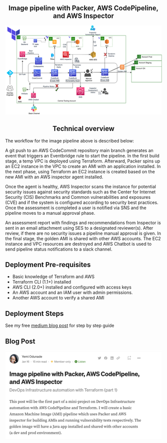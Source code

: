 <h2 align="center">Image pipeline with Packer, AWS CodePipeline, and AWS Inspector</h2>

![Solution](https://github.com/yemisprojects/golden-image-pipeline/blob/main/images/draw_io_golden_ami_pipeline.png)
<h4 align="center"></h4>

<h2 align="center">Technical overview</h2>

The workflow for the image pipeline above is described below:

A git push to an AWS CodeCommit repository main branch generates an event that triggers an Eventbridge rule to start the pipeline. In the first build stage, a temp VPC is deployed using Terraform. Afterward, Packer spins up an EC2 instance in the VPC to create an AMI with an application installed. In the next phase, using Terraform an EC2 instance is created based on the new AMI with an AWS inspector agent installed.

Once the agent is healthy, AWS Inspector scans the instance for potential security issues against security standards such as the Center for Internet Security (CIS) Benchmarks and Common vulnerabilities and exposures (CVE) and if the system is configured according to security best practices. Once the assessment is completed a user is notified via SNS and the pipeline moves to a manual approval phase.

An assessment report with findings and recommendations from Inspector is sent in an email attachment using SES to a designated reviewer(s). After review, if there are no security issues a pipeline manual approval is given. In the final stage, the golden AMI is shared with other AWS accounts. The EC2 instance and VPC resources are destroyed and AWS Chatbot is used to send pipeline status notifications to a slack channel.

## Deployment Pre-requisites
- Basic knowledge of Terraform and AWS
- Terraform CLI (1.1+) installed
- AWS CLI (2.0+) installed and configured with access keys
- An AWS account and an IAM user with admin permissions.
- Another AWS account to verify a shared AMI

## Deployment Steps
See my free [medium blog post](https://yemiodunade.medium.com/image-pipeline-with-packer-aws-codepipeline-and-aws-inspector-9e6e5dfafc83?sk=d3d30a80e3b72b02475451664023f352) for step by step guide

## Blog Post

[![Image](https://github.com/yemisprojects/golden-image-pipeline/blob/main/images/Published_post_snippet.png "Image pipeline with Packer, AWS CodePipeline, and AWS Inspector")](https://yemiodunade.medium.com/image-pipeline-with-packer-aws-codepipeline-and-aws-inspector-9e6e5dfafc83?sk=d3d30a80e3b72b02475451664023f352)